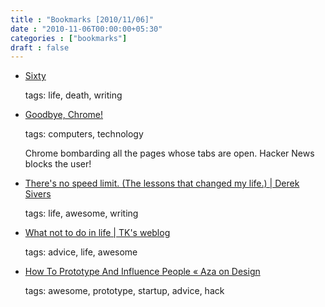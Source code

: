 ```yaml
---
title : "Bookmarks [2010/11/06]"
date : "2010-11-06T00:00:00+05:30"
categories : ["bookmarks"]
draft : false
---
```


-   [Sixty](http://www.erasmatazz.com/Personal/page70/page453/Sixty.html)

    tags: life, death, writing

<!--listend-->

-   [Goodbye, Chrome!](http://blettr.com/3jgy3amnzfvm2b5swdd4fg82rytjmsvqc)

    tags: computers, technology

    Chrome bombarding all the pages whose tabs are open. Hacker News
    blocks the user!

<!--listend-->

-   [There's no speed limit. (The lessons that changed my life.) | Derek Sivers](http://sivers.org/kimo)

    tags: life, awesome, writing

<!--listend-->

-   [What not to do in life | TK's weblog](http://www.tawheedkader.com/2010/11/what-not-to-do-in-life/)

    tags: advice, life, awesome

<!--listend-->

-   [How To Prototype And Influence People « Aza on Design](http://www.azarask.in/blog/post/how-to-prototype-and-influence-people/)

    tags: awesome, prototype, startup, advice, hack
